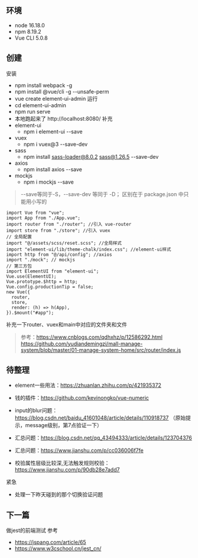 ## 环境
- node 16.18.0
- npm 8.19.2
- Vue CLI 5.0.8

## 创建
安装
- npm install webpack -g
- npm install @vue/cli -g --unsafe-perm
- vue create element-ui-admin
运行
- cd element-ui-admin
- npm run serve
- 本地跑起来了 http://localhost:8080/
补充
- element-ui
    - npm i element-ui --save
- vuex
    - npm i vuex@3 --save-dev
- sass
    - npm install sass-loader@8.0.2 sass@1.26.5  --save-dev
- axios
    - npm install axios --save
- mockjs
    - npm i mockjs --save

> --save等同于-S，--save-dev 等同于 -D； 区别在于 package.json 中只能用小写的

```
import Vue from "vue";
import App from "./App.vue";
import router from "./router"; //引入 vue-router
import store from "./store"; //引入 vuex
// 全局配置
import "@/assets/scss/reset.scss"; //全局样式
import "element-ui/lib/theme-chalk/index.css"; //element-ui样式
import http from "@/api/config"; //axios
import "./mock"; // mockjs
// 第三方包
import ElementUI from "element-ui";
Vue.use(ElementUI);
Vue.prototype.$http = http;
Vue.config.productionTip = false;
new Vue({
  router,
  store,
  render: (h) => h(App),
}).$mount("#app");
```
补充一下router、vuex和main中对应的文件夹和文件
> 参考：https://www.cnblogs.com/qdhxhz/p/12586292.html https://github.com/yudiandemingzi/mall-manage-system/blob/master/01-manage-system-home/src/router/index.js

## 待整理
- element一些用法：https://zhuanlan.zhihu.com/p/421935372
- 钱的插件：https://github.com/kevinongko/vue-numeric

- input的blur问题：https://blog.csdn.net/baidu_41601048/article/details/110918737 （原始提示，message级别，第7点验证一下）
- 汇总问题：https://blog.csdn.net/qq_43494333/article/details/123704376
- 汇总问题：https://www.jianshu.com/p/cc036006f7fe
- 校验属性层级比较深,无法触发规则校验：https://www.jianshu.com/p/90db28e7add7

紧急
- 处理一下昨天碰到的那个切换验证问题

## 下一篇
做jest的前端测试
参考
- https://jspang.com/article/65
- https://www.w3cschool.cn/jest_cn/